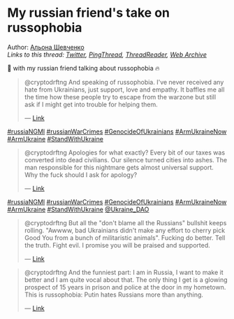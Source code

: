 # My russian friend's take on russophobia

Author: [Альона Шевченко](https://twitter.com/cryptodrftng)  
*Links to this thread: [Twitter](https://twitter.com/cryptodrftng/status/1532593920739266562), [PingThread](https://pingthread.com/thread/1532593920739266562), [ThreadReader](https://threadreaderapp.com/thread/1532593920739266562.html), [Web Archive](https://web.archive.org/web/*/https://twitter.com/cryptodrftng/status/1532593920739266562)*

🧵 with my russian friend talking about russophobia 🔥

<blockquote class="twitter-tweet">
    <p lang="en" dir="ltr">
    @cryptodrftng And speaking of russophobia. I&#39;ve never received any hate from Ukrainians, just support, love and empathy. It baffles me all the time how these people try to escape from the warzone but still ask if I might get into trouble for helping them.<br />
    </p>
    &mdash; <a href="https://twitter.com/betelgeuse1922/status/1532590297057828865">Link</a>
</blockquote>

[#russiaNGMI](https://twitter.com/hashtag/russiaNGMI) [#russianWarCrimes](https://twitter.com/hashtag/russianWarCrimes) [#GenocideOfUkrainians](https://twitter.com/hashtag/GenocideOfUkrainians) [#ArmUkraineNow](https://twitter.com/hashtag/ArmUkraineNow) [#ArmUkraine](https://twitter.com/hashtag/ArmUkraine) [#StandWithUkraine](https://twitter.com/hashtag/StandWithUkraine)

<blockquote class="twitter-tweet">
    <p lang="en" dir="ltr">
    @cryptodrftng Apologies for what exactly? Every bit of our taxes was converted into dead civilians. Our silence turned cities into ashes. The man responsible for this nightmare gets almost universal support. Why the fuck should I ask for apology?<br />
    </p>
    &mdash; <a href="https://twitter.com/betelgeuse1922/status/1532595098474651649">Link</a>
</blockquote>

[#russiaNGMI](https://twitter.com/hashtag/russiaNGMI) [#russianWarCrimes](https://twitter.com/hashtag/russianWarCrimes) [#GenocideOfUkrainians](https://twitter.com/hashtag/GenocideOfUkrainians) [#ArmUkraineNow](https://twitter.com/hashtag/ArmUkraineNow) [#ArmUkraine](https://twitter.com/hashtag/ArmUkraine) [#StandWithUkraine](https://twitter.com/hashtag/StandWithUkraine) [@Ukraine_DAO](https://twitter.com/Ukraine_DAO)

<blockquote class="twitter-tweet">
    <p lang="en" dir="ltr">
    @cryptodrftng But all the &#34;don&#39;t blame all the Russians&#34; bullshit keeps rolling. &#34;Awwww, bad Ukrainians didn&#39;t make any effort to cherry pick Good You from a bunch of militaristic animals&#34;.  Fucking do better. Tell the truth. Fight evil. I promise you will be praised and supported.<br />
    </p>
    &mdash; <a href="https://twitter.com/betelgeuse1922/status/1532592711387299840">Link</a>
</blockquote>

<blockquote class="twitter-tweet">
    <p lang="en" dir="ltr">
    @cryptodrftng And the funniest part: I am in Russia, I want to make it better and I am quite vocal about that. The only thing I get is a glowing prospect of 15 years in prison and police at the door in my hometown. This is russophobia: Putin hates Russians more than anything.<br />
    </p>
    &mdash; <a href="https://twitter.com/betelgeuse1922/status/1532597038440931330">Link</a>
</blockquote>
